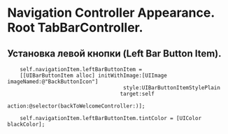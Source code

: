 
Navigation Controller Appearance. Root TabBarController.
==

## Установка левой кнопки (Left Bar Button Item).

```objc
    self.navigationItem.leftBarButtonItem =
    [[UIBarButtonItem alloc] initWithImage:[UIImage imageNamed:@"BackButtonIcon"]
                                     style:UIBarButtonItemStylePlain
                                    target:self
                                    action:@selector(backToWelcomeController:)];
    
    self.navigationItem.leftBarButtonItem.tintColor = [UIColor blackColor];
```





